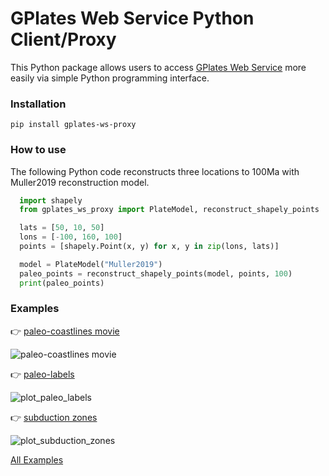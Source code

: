 # GPlates Web Service Python Client/Proxy

This Python package allows users to access [GPlates Web Service](https://gwsdoc.gplates.org/) more easily via simple Python programming interface.

### Installation

  `pip install gplates-ws-proxy`

### How to use

The following Python code reconstructs three locations to 100Ma with Muller2019 reconstruction model.

```python
  import shapely
  from gplates_ws_proxy import PlateModel, reconstruct_shapely_points

  lats = [50, 10, 50]
  lons = [-100, 160, 100]
  points = [shapely.Point(x, y) for x, y in zip(lons, lats)]

  model = PlateModel("Muller2019")
  paleo_points = reconstruct_shapely_points(model, points, 100)
  print(paleo_points)
```
  
### Examples

👉 [paleo-coastlines movie](examples/paleo-coastlines.ipynb)

![paleo-coastlines movie](https://github.com/michaelchin/gplates-python-proxy/assets/2688316/11113728-967a-445c-9941-7b82523138ea)

👉 [paleo-labels](examples/plot_paleo_labels.py)

![plot_paleo_labels](https://github.com/michaelchin/gplates-python-proxy/assets/2688316/5e3a1f6b-e1d7-4d9f-b2f8-967e530d3a8e)

👉 [subduction zones](examples/plot_subduction_zones.py)

![plot_subduction_zones](https://github.com/michaelchin/gplates-python-proxy/assets/2688316/5b491f47-38df-4dd4-80c6-ded0e17fe965)

[All Examples](examples/readme.md)



